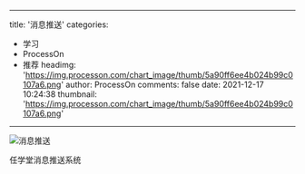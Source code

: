 
---
title: '消息推送'
categories: 
 - 学习
 - ProcessOn
 - 推荐
headimg: 'https://img.processon.com/chart_image/thumb/5a90ff6ee4b024b99c0107a6.png'
author: ProcessOn
comments: false
date: 2021-12-17 10:24:38
thumbnail: 'https://img.processon.com/chart_image/thumb/5a90ff6ee4b024b99c0107a6.png'
---

<div>   
<img class="thumb" alt="消息推送" src="https://img.processon.com/chart_image/thumb/5a90ff6ee4b024b99c0107a6.png" referrerpolicy="no-referrer">
<p>任学堂消息推送系统</p>  
</div>
            